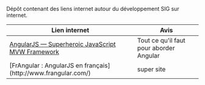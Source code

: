 Dépôt contenant des liens internet autour du développement SIG sur internet.

<table>
<thead>
<tr>
<th>Lien internet </th>
<th> Avis </th>
</tr>
</thead>
<tbody>
<tr>
<td><a href="https://angularjs.org/">AngularJS — Superheroic JavaScript MVW Framework</a></td>
<td align="left">Tout ce qu'il faut pour aborder Angular</td>
</tr>
<tr>
<td>[FrAngular : AngularJS en français](http://www.frangular.com/)</td>
<td align="left">super site</td>
</tr>
</tbody>
</table>
